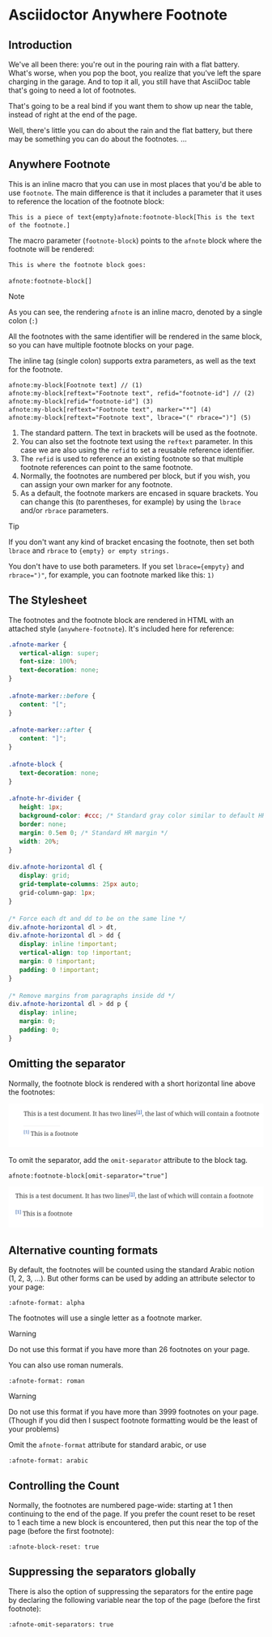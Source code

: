 # Asciidoctor Anywhere Footnote

## Introduction

We've all been there: you're out in the pouring rain with a flat battery.
What's worse, when you pop the boot, you realize that you've left the spare charging in the garage.
And to top it all, you still have that AsciiDoc table that's going to need a lot of footnotes.

That's going to be a real bind if you want them to show up near the table, instead of right at the end of the page.

Well, there's little you can do about the rain and the flat battery, but there may be something you can do about the footnotes. …

## Anywhere Footnote

This is an inline macro that you can use in most places that you'd be able to use `footnote`.
The main difference is that it includes a parameter that it uses to reference the location of the footnote block:

```asciidoc
This is a piece of text{empty}afnote:footnote-block[This is the text of the footnote.]
```


The macro parameter (`footnote-block`) points to the `afnote` block where the footnote will be rendered:

```asciidoc
This is where the footnote block goes:

afnote:footnote-block[]
```

> [!NOTE]
> As you can see, the rendering `afnote` is an inline macro, denoted by a single colon (`:`)

All the footnotes with the same identifier will be rendered in the same block,
so you can have multiple footnote blocks on your page.

The inline tag (single colon) supports extra parameters, as well as the text for the footnote.

```
afnote:my-block[Footnote text] // (1)
afnote:my-block[reftext="Footnote text", refid="footnote-id"] // (2)
afnote:my-block[refid="footnote-id"] (3)
afnote:my-block[reftext="Footnote text", marker="*"] (4)
afnote:my-block[reftext="Footnote text", lbrace="(" rbrace=")"] (5)
```


1. The standard pattern. The text in brackets will be used as the footnote.
2. You can also set the footnote text using the `reftext` parameter. In this case we are also using the `refid` to set a reusable reference identifier.
3. The `refid` is used to reference an existing footnote so that multiple footnote references can point to the same footnote.
4. Normally, the footnotes are numbered per block, but if you wish, you can assign your own marker for any footnote.
5. As a default, the footnote markers are encased in square brackets. You can change this (to parentheses, for example)
   by using the `lbrace` and/or `rbrace` parameters.

> [!TIP]
> If you don't want any kind of bracket encasing the footnote, then set both `lbrace` and `rbrace` to `{empty} or empty strings.`
>
> You don't have to use both parameters. If you set `lbrace={empyty}` and  `rbrace=")"`, for example, you can footnote marked like this: `1)`

## The Stylesheet

The footnotes and the footnote block are rendered in HTML with an attached style (`anywhere-footnote`).
It's included here for reference:

```css
.afnote-marker {
   vertical-align: super;
   font-size: 100%;
   text-decoration: none;
}

.afnote-marker::before {
   content: "[";
}

.afnote-marker::after {
   content: "]";
}

.afnote-block {
   text-decoration: none;
}

.afnote-hr-divider {
   height: 1px;
   background-color: #ccc; /* Standard gray color similar to default HR */
   border: none;
   margin: 0.5em 0; /* Standard HR margin */
   width: 20%;
}

div.afnote-horizontal dl {
   display: grid;
   grid-template-columns: 25px auto;
   grid-column-gap: 1px;
}

/* Force each dt and dd to be on the same line */
div.afnote-horizontal dl > dt,
div.afnote-horizontal dl > dd {
   display: inline !important;
   vertical-align: top !important;
   margin: 0 !important;
   padding: 0 !important;
}

/* Remove margins from paragraphs inside dd */
div.afnote-horizontal dl > dd p {
   display: inline;
   margin: 0;
   padding: 0;
}

```

## Omitting the separator

Normally, the footnote block is rendered with a short horizontal line above the footnotes:

![footnote separator](footnote-separator.png "Footnote separator")

To omit the separator, add the `omit-separator` attribute to the block tag.

```asciidoc
afnote:footnote-block[omit-separator="true"]
```
![Footnotes without separator](footnote-without-separator.png "Footnotes without separators")

## Alternative counting formats

By default, the footnotes will be counted using the standard Arabic notion (1, 2, 3, …).
But other forms can be used by adding an attribute selector to your page:

```asciidoc
:afnote-format: alpha
```
The footnotes will use a single letter as a footnote marker.

> [!WARNING]
> Do not use this format if you have more than 26 footnotes on your page.

You can also use roman numerals.

```asciidoc
:afnote-format: roman
```

> [!WARNING]
> Do not use this format if you have more than 3999 footnotes on your page.
> (Though if you did then I suspect footnote formatting would be the least of your problems)

Omit the `afnote-format` attribute for standard arabic, or use

```asciidoc
:afnote-format: arabic
```
## Controlling the Count

Normally, the footnotes are numbered page-wide: starting at 1 then continuing to the end of the page.
If you prefer the count reset to be reset to 1 each time a new block is encountered,
then put this near the top of the page (before the first footnote):

```asciidoc
:afnote-block-reset: true
```

## Suppressing the separators globally

There is also the option of suppressing the separators for the entire page  
by declaring the following variable near the top of the page (before the first footnote):

```asciidoc
:afnote-omit-separators: true
```








